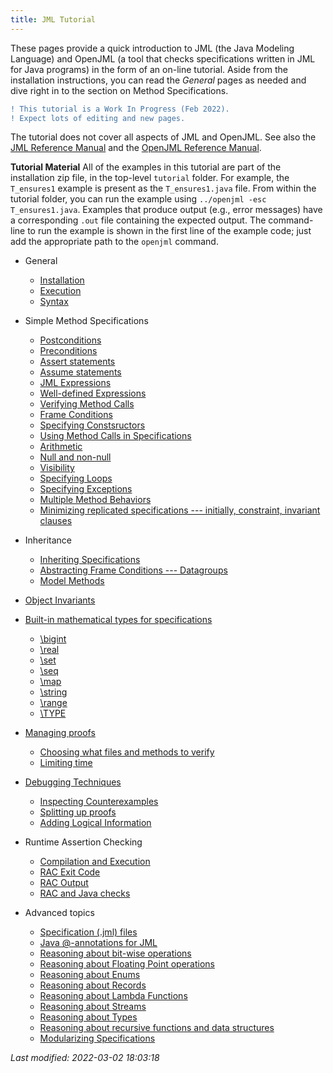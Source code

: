 ```yaml
---
title: JML Tutorial
---
```


These pages provide a quick introduction to JML (the Java Modeling Language) and 
OpenJML (a tool that checks specifications written in JML for Java programs)
in the form of an on-line tutorial.
Aside from the installation instructions, you can read the _General_ pages as needed and dive right in to the section on Method Specifications.

```diff
! This tutorial is a Work In Progress (Feb 2022).
! Expect lots of editing and new pages.
```

The tutorial does not cover all aspects of JML and OpenJML. See also the 
[JML Reference Manual](../documentation/JML_Reference_Manual.pdf)
and the [OpenJML Reference Manual](../documentation/OpenJMLUserGuide.pdf).

**Tutorial Material** All of the examples in this tutorial are part of the installation
zip file, in the top-level `tutorial` folder. For example, the `T_ensures1`
example is present as the `T_ensures1.java` file. From within the tutorial
folder, you can run the example using `../openjml -esc T_ensures1.java`.
Examples that produce output (e.g., error messages) have a corresponding `.out`
file containing the expected output.
The command-line to run the example is shown in the first line of the
example code; just add the appropriate path to the `openjml` command.


* General
  * [Installation](Installation)
  * [Execution](Execution)
  * [Syntax](Syntax)

* Simple Method Specifications
  * [Postconditions](Postconditions)
  * [Preconditions](Preconditions)
  * [Assert statements](AssertStatement)
  * [Assume statements](AssumeStatement)
  * [JML Expressions](Expressions)
  * [Well-defined Expressions](WellDefinedExpressions)
  * [Verifying Method Calls](MethodCalls)
  * [Frame Conditions](FrameConditions)
  * [Specifying Constsructors](Constructors)
  * [Using Method Calls in Specifications](MethodsInSpecifications)
  * [Arithmetic](ArithmeticModes)
  * [Null and non-null](Nullness)
  * [Visibility](Visibility)
  * [Specifying Loops](Loops)
  * [Specifying Exceptions](SpecifyingExceptions)
  * [Multiple Method Behaviors](MultipleBehaviors)
  * [Minimizing replicated specifications --- initially, constraint, invariant clauses](InitiallyConstraint)

* Inheritance
  * [Inheriting Specifications](InheritingSpecifications)
  * [Abstracting Frame Conditions --- Datagroups](Datagroups)
  * [Model Methods](ModelMethods)

* [Object Invariants](Invariants)

* [Built-in mathematical types for specifications](BuitinTypes)
  * [\bigint](type-bigint)
  * [\real](type-real)
  * [\set](type-set)
  * [\seq](type-seq)
  * [\map](type-map)
  * [\string](type-string)
  * [\range](type-range)
  * [\TYPE](type-TYPE)
  
* [Managing proofs](ManagingProofs)
  * [Choosing what files and methods to verify](MethodSelection)
  * [Limiting time](TimeAndErrorLimits)

* [Debugging Techniques](Debugging)
  * [Inspecting Counterexamples](InspectingCounterexamples)
  * [Splitting up proofs](SplittingProofs)
  * [Adding Logical Information](Lemmas)

* Runtime Assertion Checking
  * [Compilation and Execution](RACCompilation)
  * [RAC Exit Code](RACExit)
  * [RAC Output](RACOutput)
  * [RAC and Java checks](RACJavaChecks)

* Advanced topics
  * [Specification (.jml) files](SpecificationFiles)
  * [Java @-annotations for JML](JavaAnnotations)
  * [Reasoning about bit-wise operations](BitVectors)
  * [Reasoning about Floating Point operations](FloatingPoint)
  * [Reasoning about Enums](Enums)
  * [Reasoning about Records](Records)
  * [Reasoning about Lambda Functions](Lambdas)
  * [Reasoning about Streams](Streams)
  * [Reasoning about Types](TYPE)
  * [Reasoning about recursive functions and data structures](Recursion)
  * [Modularizing Specifications](SpecificationCases)
  

_Last modified: 2022-03-02 18:03:18_
